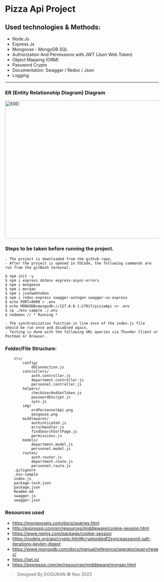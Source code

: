 # Pizza Api Project

## Used technologies & Methods:
* Node.Js
* Express.Js
* Mongoose - MongoDB SQL
* Authorization And Permissions with JWT (Json Web Token)
* Object Mapping (ORM)
* Password Crypto
* Documentation: Swagger / Redoc / Json
* Logging
-----

### ER (Entity Relationship Diagram) Diagram
<img src="./src/img/erdPizzaAPIL.png" width="650" height="450" alt="ERD"></img> 

### Steps to be taken before running the project.

```
- The project is downloaded from the github repo.
- After the project is opened in VSCode, the following commands are run from the gitBash terminal.

$ npm init -y
$ npm i express dotenv express-async-errors
$ npm i mongoose
$ npm i morgan
$ npm i jsonwebtoken
$ npm i redoc-express swagger-autogen swagger-ui-express
$ echo PORT=8000 > .env
$ echo MONGODB=mongodb://127.0.0.1:27017/pizzaApi >> .env
$ cp ./env-sample ./.env
$ nodemon // * Running *

- The synchronization function in line xxxx of the index.js file should be run once and disabled again.
- Testing is done with the following URL queries via Thunder Client or Postman or Browser.
```

### Folder/File Structure:

```
    src/
        config/
            dbConnection.js
        controllers/
            auth.controller.js
            department.controller.js
            personnel.controller.js
        helpers/
            checkUserAndSetToken.js
            passwordEncrypt.js
            sync.js
        img/
            erdPersonnelApi.png
            mongoose.png
        middlewares/
            authınticated.js
            errorHandler.js
            findSearchSortPage.js
            permissions.js
        models/
            department.model.js
            personnel.model.js
        routes/
            auth.router.js
            department.route.js
            personnel.route.js
    .gitignore
    .env-sample
    index.js
    package-lock.json
    package.json    
    Readme.md
    swagger.js
    swagger.json
```
### Resources used
* https://mongoosejs.com/docs/queries.html
* http://expressjs.com/en/resources/middleware/cookie-session.html
* https://www.npmjs.com/package/cookie-session
* https://nodejs.org/api/crypto.html#cryptopbkdf2syncpassword-salt-iterations-keylen-digest
* https://www.mongodb.com/docs/manual/reference/operator/query/regex/
* https://jwt.io/
* https://expressjs.com/en/resources/middleware/morgan.html

> Designed By DOGUKAN © Nov 2023